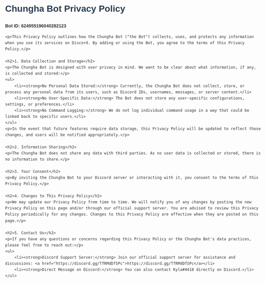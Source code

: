 <!DOCTYPE html>
<html lang="en">
<head>
    <meta charset="UTF-8">
    <meta name="viewport" content="width=device-width, initial-scale=1.0">
    <title>Chungha Bot Privacy Policy</title>
    <style>
        body {
            font-family: Arial, sans-serif;
            line-height: 1.6;
            color: #333;
            max-width: 800px;
            margin: 20px auto;
            padding: 0 20px;
        }
        h1, h2 {
            color: #2c3e50;
        }
        ul {
            list-style-type: disc;
            margin-left: 20px;
        }
        a {
            color: #3498db;
            text-decoration: none;
        }
        a:hover {
            text-decoration: underline;
        }
    </style>
</head>
<body>
    <h1>Chungha Bot Privacy Policy</h1>
    <p><strong>Bot ID: 624955196040282123</strong></p>

    <p>This Privacy Policy outlines how the Chungha Bot ("the Bot") collects, uses, and protects any information when you use its services on Discord. By adding or using the Bot, you agree to the terms of this Privacy Policy.</p>

    <h2>1. Data Collection and Storage</h2>
    <p>The Chungha Bot is designed with user privacy in mind. We want to be clear about what information, if any, is collected and stored:</p>
    <ul>
        <li><strong>No Personal Data Stored:</strong> Currently, the Chungha Bot does not collect, store, or process any personal data from its users, such as Discord IDs, usernames, messages, or server content.</li>
        <li><strong>No User-Specific Data:</strong> The Bot does not store any user-specific configurations, settings, or preferences.</li>
        <li><strong>No Command Logging:</strong> We do not log individual command usage in a way that could be linked back to specific users.</li>
    </ul>
    <p>In the event that future features require data storage, this Privacy Policy will be updated to reflect those changes, and users will be notified appropriately.</p>

    <h2>2. Information Sharing</h2>
    <p>The Chungha Bot does not share any data with third parties. As no user data is collected or stored, there is no information to share.</p>

    <h2>3. Your Consent</h2>
    <p>By inviting the Chungha Bot to your Discord server or interacting with it, you consent to the terms of this Privacy Policy.</p>

    <h2>4. Changes to This Privacy Policy</h2>
    <p>We may update our Privacy Policy from time to time. We will notify you of any changes by posting the new Privacy Policy on this page and/or through our official support server. You are advised to review this Privacy Policy periodically for any changes. Changes to this Privacy Policy are effective when they are posted on this page.</p>

    <h2>5. Contact Us</h2>
    <p>If you have any questions or concerns regarding this Privacy Policy or the Chungha Bot's data practices, please feel free to reach out:</p>
    <ul>
        <li><strong>Discord Support Server:</strong> Join our official support server for assistance and discussions: <a href="https://discord.gg/TfRMdDfSPc">https://discord.gg/TfRMdDfSPc</a></li>
        <li><strong>Direct Message on Discord:</strong> You can also contact Kyla#4418 directly on Discord.</li>
    </ul>
</body>
</html>
